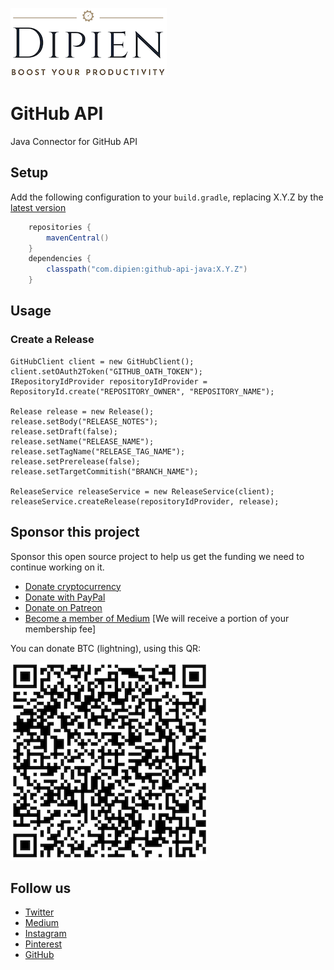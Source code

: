 [![Dipien](https://raw.githubusercontent.com/dipien/dipien-component-builder/master/.github/dipien_logo.png)](http://www.dipien.com)

# GitHub API
Java Connector for GitHub API

## Setup 

Add the following configuration to your `build.gradle`, replacing X.Y.Z by the [latest version](https://github.com/dipien/github-api/releases/latest)

```groovy
    repositories {
        mavenCentral()
    }
    dependencies {
        classpath("com.dipien:github-api-java:X.Y.Z")
    }
```

## Usage

### Create a Release

    GitHubClient client = new GitHubClient();
    client.setOAuth2Token("GITHUB_OATH_TOKEN");
    IRepositoryIdProvider repositoryIdProvider = RepositoryId.create("REPOSITORY_OWNER", "REPOSITORY_NAME");
    
	Release release = new Release();
	release.setBody("RELEASE_NOTES");
	release.setDraft(false);
	release.setName("RELEASE_NAME");
	release.setTagName("RELEASE_TAG_NAME");
	release.setPrerelease(false);
	release.setTargetCommitish("BRANCH_NAME");

	ReleaseService releaseService = new ReleaseService(client);
	releaseService.createRelease(repositoryIdProvider, release);

## Sponsor this project

Sponsor this open source project to help us get the funding we need to continue working on it.

* [Donate cryptocurrency](http://coinbase.dipien.com/)
* [Donate with PayPal](http://paypal.dipien.com/)
* [Donate on Patreon](http://patreon.dipien.com/)
* [Become a member of Medium](https://maxirosson.medium.com/membership) [We will receive a portion of your membership fee]

You can donate BTC (lightning), using this QR:

![BTC](https://raw.githubusercontent.com/dipien/dipien-component-builder/master/.github/btc_lightning.png)

## Follow us
* [Twitter](http://twitter.dipien.com)
* [Medium](http://medium.dipien.com)
* [Instagram](http://instagram.dipien.com)
* [Pinterest](http://pinterest.dipien.com)
* [GitHub](http://github.dipien.com)
